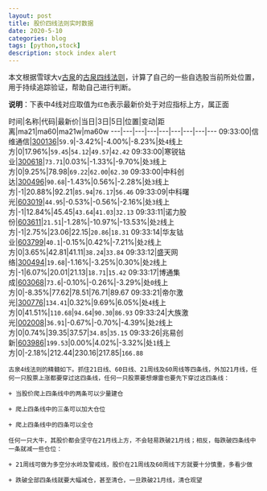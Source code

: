 ```yaml
---
layout: post
title: 股价四线法则实时数据
date: 2020-5-10
categories: blog
tags: [python,stock]
description: stock index alert
---
```



本文根据雪球大v[古泉](https://xueqiu.com/u/7148646888)的[古泉四线法则](https://xueqiu.com/7148646888/130498192)，计算了自己的一些自选股当前所处位置，用于持续追踪验证，帮助自己进行判断。

**说明**：下表中4线对应取值为`红色`表示最新价处于对应指标上方，属正面

时间|名称|代码|最新价|当日|3日|5日|位置|变动|距离|ma21|ma60|ma21w|ma60w
---|---|---|---|---|---|---|---|---
09:33:00|信维通信|[300136](https://xueqiu.com/S/SZ300136)|`59.9`|-3.42%|-4.00%|-8.23%|处`4`线上方|0|17.96%|`59.45`|`54.12`|`49.57`|`42.42`
09:33:00|寒锐钴业|[300618](https://xueqiu.com/S/SZ300618)|`73.71`|0.03%|-1.33%|-9.70%|处`3`线上方|0|9.25%|78.98|`69.22`|`62.00`|`62.30`
09:33:00|中科创达|[300496](https://xueqiu.com/S/SZ300496)|`90.68`|-1.43%|0.56%|-2.28%|处`3`线上方|-1|20.88%|92.21|`85.94`|`76.17`|`56.46`
09:33:09|中科曙光|[603019](https://xueqiu.com/S/SH603019)|`44.95`|-0.53%|-0.56%|-2.16%|处`3`线上方|-1|12.84%|45.45|`43.64`|`41.03`|`32.13`
09:33:11|诺力股份|[603611](https://xueqiu.com/S/SH603611)|`21.51`|-1.28%|-10.97%|-13.53%|处`2`线上方|-1|2.75%|23.06|22.15|`20.86`|`18.31`
09:33:14|华友钴业|[603799](https://xueqiu.com/S/SH603799)|`40.1`|-0.15%|0.42%|-7.21%|处`2`线上方|0|3.65%|42.81|41.11|`38.24`|`33.84`
09:33:12|盛天网络|[300494](https://xueqiu.com/S/SZ300494)|`19.68`|-1.16%|-3.25%|0.30%|处`2`线上方|-1|6.07%|20.01|21.13|`18.71`|`15.42`
09:33:17|博通集成|[603068](https://xueqiu.com/S/SH603068)|`73.6`|-0.10%|-0.26%|-3.29%|处`0`线上方|0|-8.35%|77.62|78.51|76.71|89.67
09:33:21|帝尔激光|[300776](https://xueqiu.com/S/SZ300776)|`134.41`|0.32%|9.69%|6.05%|处`4`线上方|0|41.51%|`110.68`|`94.64`|`90.30`|`86.93`
09:33:24|大族激光|[002008](https://xueqiu.com/S/SZ002008)|`36.91`|-0.67%|-0.70%|-4.39%|处`2`线上方|0|0.74%|39.35|37.57|`34.85`|`35.15`
09:33:26|兆易创新|[603986](https://xueqiu.com/S/SH603986)|`199.53`|0.00%|4.02%|-3.32%|处`1`线上方|0|-2.18%|212.44|230.16|217.85|`166.88`

```
古泉4线法则的精髓如下。抓住21日线、60日线、21周线及60周线等四条线，外加21月线，任何一只股票上涨都要穿过这四条线，任何一只股票要想爆雷也要先下穿过这四条线：

+ 当股价爬上四条线中的两条可以少量建仓

+ 爬上四条线中的三条可以加大仓位

+ 爬上四条线中的四条可以全仓

任何一只大牛，其股价都会坚守在21月线上方，不会轻易跌破21月线；相反，每跌破四条线中一条就减一些仓位：

+ 21周线可做为多空分水岭及警戒线，股价在21周线及60周线下方就要十分慎重，多看少做

+ 跌破全部四条线就要大幅减仓，甚至清仓，一旦跌破21月线，清仓观望
```